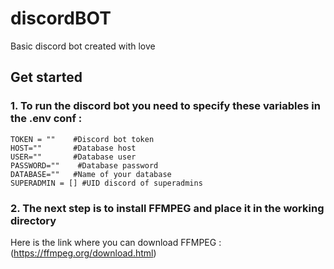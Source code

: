 # discordBOT
Basic discord bot created with love



## Get started

### 1. To run the discord bot you need to specify these variables in the .env conf :

```
TOKEN = ""    #Discord bot token
HOST=""       #Database host
USER=""       #Database user
PASSWORD=""    #Database password
DATABASE=""   #Name of your database
SUPERADMIN = [] #UID discord of superadmins
```

### 2. The next step is to install FFMPEG and <b> place it in the working directory </b>

Here is the link where you can download FFMPEG  : (https://ffmpeg.org/download.html)
